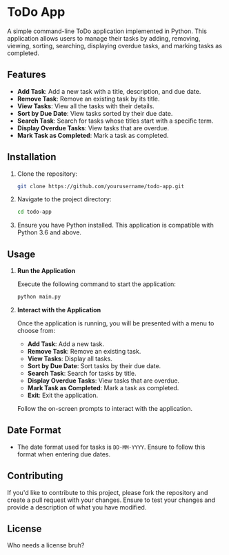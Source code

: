 # ToDo App

A simple command-line ToDo application implemented in Python. This application allows users to manage their tasks by adding, removing, viewing, sorting, searching, displaying overdue tasks, and marking tasks as completed.

## Features

- **Add Task**: Add a new task with a title, description, and due date.
- **Remove Task**: Remove an existing task by its title.
- **View Tasks**: View all the tasks with their details.
- **Sort by Due Date**: View tasks sorted by their due date.
- **Search Task**: Search for tasks whose titles start with a specific term.
- **Display Overdue Tasks**: View tasks that are overdue.
- **Mark Task as Completed**: Mark a task as completed.

## Installation

1. Clone the repository:

    ```bash
    git clone https://github.com/yourusername/todo-app.git
    ```

2. Navigate to the project directory:

    ```bash
    cd todo-app
    ```

3. Ensure you have Python installed. This application is compatible with Python 3.6 and above.

## Usage

1. **Run the Application**

    Execute the following command to start the application:

    ```bash
    python main.py
    ```

2. **Interact with the Application**

    Once the application is running, you will be presented with a menu to choose from:

    - **Add Task**: Add a new task.
    - **Remove Task**: Remove an existing task.
    - **View Tasks**: Display all tasks.
    - **Sort by Due Date**: Sort tasks by their due date.
    - **Search Task**: Search for tasks by title.
    - **Display Overdue Tasks**: View tasks that are overdue.
    - **Mark Task as Completed**: Mark a task as completed.
    - **Exit**: Exit the application.

    Follow the on-screen prompts to interact with the application.

## Date Format

- The date format used for tasks is `DD-MM-YYYY`. Ensure to follow this format when entering due dates.

## Contributing

If you'd like to contribute to this project, please fork the repository and create a pull request with your changes. Ensure to test your changes and provide a description of what you have modified.

## License

Who needs a license bruh?